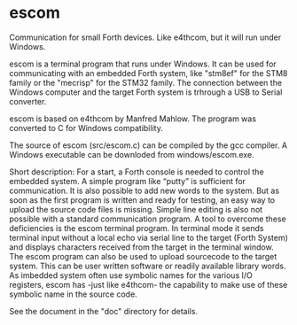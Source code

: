 # escom
Communication for small Forth devices.
Like e4thcom, but it will run under Windows.

escom is a terminal program that runs under Windows.  It can be used for communicating with an embedded Forth system, like "stm8ef" for the STM8 family or the "mecrisp" for the STM32 family.  The connection between the Windows computer and the target Forth system is trhrough a USB to Serial converter.

escom is based on e4thcom by Manfred Mahlow.  The program was converted to C for Windows compatibility.

The source of escom (src/escom.c) can be compiled by the gcc compiler.  A Windows executable can be downloded from windows/escom.exe.

Short description:
For a start, a Forth console is needed to control the embedded system.  A simple program like “putty” is sufficient for communication.  It is also possible to add new words to the system.  But as soon as the first program is written and ready for testing, an easy way to upload the source code files is missing.  Simple line editing is also not possible with a standard communication program.  A tool to overcome these deficiencies is the escom terminal program.
In terminal mode it sends terminal input without a local echo via serial line to the target (Forth System) and displays characters received from the target in the terminal window.
The escom program can also be used to upload sourcecode to the target system.  This can be user written software or readily available library words.
As imbedded system often use symbolic names for the various I/O registers, escom has -just like e4thcom- the capability to make use of these symbolic name in the source code.

See the document in the "doc" directory for details.
